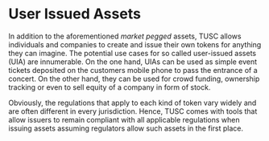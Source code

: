 # User Issued Assets

In addition to the aforementioned *market pegged* assets, TUSC allows
individuals and companies to create and issue their own tokens for anything
they can imagine. The potential use cases for so called user-issued assets
(UIA) are innumerable. On the one hand, UIAs can be used as simple event
tickets deposited on the customers mobile phone to pass the entrance of a
concert. On the other hand, they can be used for crowd funding, ownership
tracking or even to sell equity of a company in form of stock.

Obviously, the regulations that apply to each kind of token vary widely and are
often different in every jurisdiction. Hence, TUSC comes with tools that
allow issuers to remain compliant with all applicable regulations when issuing
assets assuming regulators allow such assets in the first place.
